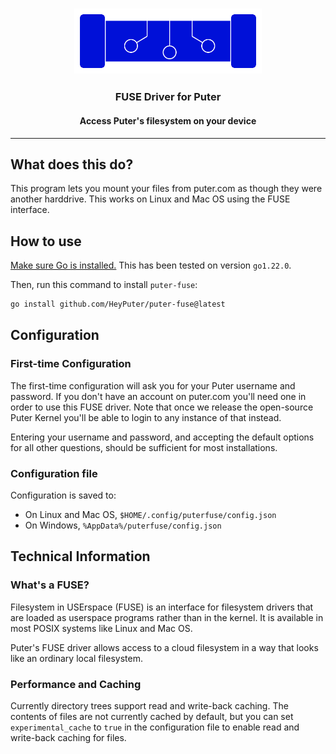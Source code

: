<h3 align="center"><img width="300" alt="HiTIDE logo" src="./doc/logo.png"></h3>
<h3 align="center">FUSE Driver for Puter</h3>
<h4 align="center">Access Puter's filesystem on your device</h4>
<hr>

## What does this do?

This program lets you mount your files from puter.com as though
they were another harddrive. This works on Linux and Mac OS
using the FUSE interface.

## How to use

[Make sure Go is installed.](https://go.dev/doc/install)
This has been tested on version `go1.22.0`.

Then, run this command to install `puter-fuse`:

```sh
go install github.com/HeyPuter/puter-fuse@latest
```

## Configuration

### First-time Configuration

The first-time configuration will ask you for your Puter username
and password. If you don't have an account on puter.com you'll need
one in order to use this FUSE driver. Note that once we release the
open-source Puter Kernel you'll be able to login to any instance of
that instead.

Entering your username and password, and accepting the default options
for all other questions, should be sufficient for most installations.

### Configuration file

Configuration is saved to:

- On Linux and Mac OS, `$HOME/.config/puterfuse/config.json`
- On Windows, `%AppData%/puterfuse/config.json`

## Technical Information

### What's a FUSE?

Filesystem in USErspace (FUSE) is an interface for filesystem
drivers that are loaded as userspace programs rather than in
the kernel. It is available in most POSIX systems like Linux
and Mac OS.

Puter's FUSE driver allows access to a cloud filesystem in a
way that looks like an ordinary local filesystem.

### Performance and Caching

Currently directory trees support read and write-back caching.
The contents of files are not currently cached by default, but
you can set `experimental_cache` to `true` in the configuration
file to enable read and write-back caching for files.
